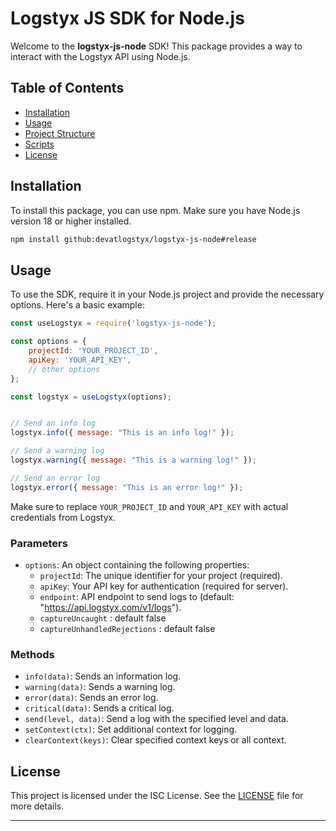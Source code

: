 # Logstyx JS SDK for Node.js

Welcome to the **logstyx-js-node** SDK! This package provides a way to interact with the Logstyx API using Node.js.

## Table of Contents
- [Installation](#installation)
- [Usage](#usage)
- [Project Structure](#project-structure)
- [Scripts](#scripts)
- [License](#license)

## Installation

To install this package, you can use npm. Make sure you have Node.js version 18 or higher installed.

```bash
npm install github:devatlogstyx/logstyx-js-node#release
```

## Usage

To use the SDK, require it in your Node.js project and provide the necessary options. Here's a basic example:

```javascript
const useLogstyx = require('logstyx-js-node');

const options = {
    projectId: 'YOUR_PROJECT_ID',
    apiKey: 'YOUR_API_KEY',
    // other options
};

const logstyx = useLogstyx(options);


// Send an info log
logstyx.info({ message: "This is an info log!" });

// Send a warning log
logstyx.warning({ message: "This is a warning log!" });

// Send an error log
logstyx.error({ message: "This is an error log!" });

```

Make sure to replace `YOUR_PROJECT_ID` and `YOUR_API_KEY` with actual credentials from Logstyx.

### Parameters

- `options`: An object containing the following properties:
  - `projectId`: The unique identifier for your project (required).
  - `apiKey`: Your API key for authentication (required for server).
  - `endpoint`: API endpoint to send logs to (default: "https://api.logstyx.com/v1/logs").
  - `captureUncaught` : default false
  - `captureUnhandledRejections` : default false

### Methods

- `info(data)`: Sends an information log.
- `warning(data)`: Sends a warning log.
- `error(data)`: Sends an error log.
- `critical(data)`: Sends a critical log.
- `send(level, data)`: Send a log with the specified level and data.
- `setContext(ctx)`: Set additional context for logging.
- `clearContext(keys)`: Clear specified context keys or all context.

## License

This project is licensed under the ISC License. See the [LICENSE](LICENSE) file for more details.

---